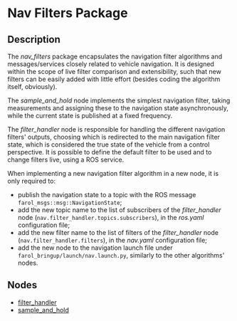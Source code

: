 # Nav Filters Package

## Description

The *nav_filters* package encapsulates the navigation filter algorithms and messages/services closely related to vehicle navigation. It is designed within the scope of live filter comparison and extensibility, such that new filters can be easily added with little effort (besides coding the algorithm itself, obviously).

The *sample_and_hold* node implements the simplest navigation filter, taking measurements and assigning these to the navigation state asynchronously, while the current state is published at a fixed frequency.

The *filter_handler* node is responsible for handling the different navigation filters' outputs, choosing which is redirected to the main navigation filter state, which is considered the true state of the vehicle from a control perspective. It is possible to define the default filter to be used and to change filters live, using a ROS service.

When implementing a new navigation filter algorithm in a new node, it is only required to:
- publish the navigation state to a topic with the ROS message `farol_msgs::msg::NavigationState`;
- add the new topic name to the list of subscribers of the *filter_handler* node (`nav.filter_handler.topics.subscribers`), in the *ros.yaml* configuration file;
- add the new filter name to the list of filters of the *filter_handler* node (`nav.filter_handler.filters`), in the *nav.yaml* configuration file;
- add the new node to the navigation launch file under `farol_bringup/launch/nav.launch.py`, similarly to the other algorithms' nodes.

## Nodes

* [filter_handler](filter_handler.md)
* [sample_and_hold](sample_and_hold.md)